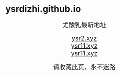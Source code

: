 # ysrdizhi.github.io
<center>
<span style="font-size:20px">尤酸乳最新地址</span><br>
<br />
<span style="font-size:20px"><a href="https://ysr2.xyz" target="_blank">ysr2.xyz</a></span><br>
<span style="font-size:20px"><a href="https://ysr11.xyz" target="_blank">ysr11.xyz</a></span><br>
<span style="font-size:20px"><a href="https://ysr22.xyz" target="_blank">ysr11.xyz</a></span><br>
<br />
<span style="font-size:20px">请收藏此页，永不迷路</span>
</center>
